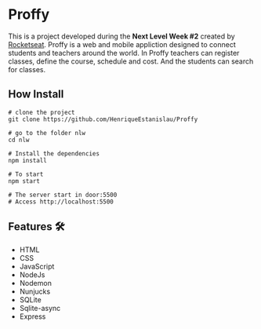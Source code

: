 # Proffy
This is a project developed during the **Next Level Week #2** created by [Rocketseat](https://rocketseat.com.br/). Proffy is a web and mobile appliction designed to connect students and teachers around the world. In Proffy teachers can register classes, define the course, schedule and cost. And the students can search for classes.

## How Install

```
# clone the project
git clone https://github.com/HenriqueEstanislau/Proffy

# go to the folder nlw
cd nlw

# Install the dependencies
npm install

# To start
npm start

# The server start in door:5500
# Access http://localhost:5500 
```

## Features :hammer_and_wrench:
- HTML
- CSS
- JavaScript
- NodeJs
- Nodemon
- Nunjucks
- SQLite
- Sqlite-async
- Express
